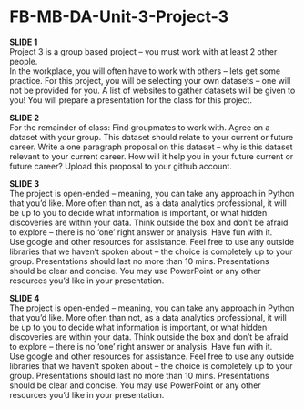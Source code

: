 # FB-MB-DA-Unit-3-Project-3


<b>SLIDE 1</b>
<br>
Project 3 is a group based project – you must work with at least 2 other people.  
In the workplace, you will often have to work with others – lets get some practice.
For this project, you will be selecting your own datasets – one will not be provided for you. 
A list of websites to gather datasets will be given to you!
You will prepare a presentation for the class for this project.


<b>SLIDE 2</b>
<br>
For the remainder of class:
Find groupmates to work with.
Agree on a dataset with your group.  This dataset should relate to your current or future career.
Write a one paragraph proposal on this dataset – why is this dataset relevant to your current career.  How will it help you in your future current or future career?
Upload this proposal to your github account.


<b>SLIDE 3</b>
<br>
The project is open-ended – meaning, you can take any approach in Python that you’d like.
More often than not, as a data analytics professional, it will be up to you to decide what information is important, or what hidden discoveries are within your data.
Think outside the box and don’t be afraid to explore – there is no ‘one’ right answer or analysis. Have fun with it.  
Use google and other resources for assistance. Feel free to use any outside libraries that we haven’t spoken about – the choice is completely up to your group.
Presentations should last no more than 10 mins.
Presentations should be clear and concise. 
You may use PowerPoint or any other resources you’d like in your presentation.


<b>SLIDE 4</b>
<br>
The project is open-ended – meaning, you can take any approach in Python that you’d like.
More often than not, as a data analytics professional, it will be up to you to decide what information is important, or what hidden discoveries are within your data.
Think outside the box and don’t be afraid to explore – there is no ‘one’ right answer or analysis. Have fun with it.  
Use google and other resources for assistance. Feel free to use any outside libraries that we haven’t spoken about – the choice is completely up to your group.
Presentations should last no more than 10 mins.
Presentations should be clear and concise. 
You may use PowerPoint or any other resources you’d like in your presentation.
